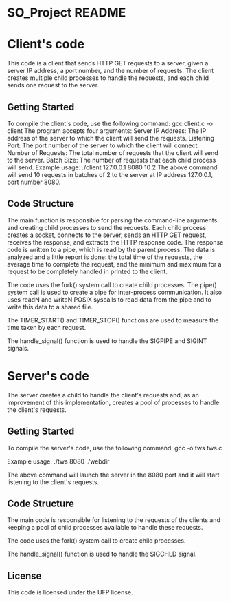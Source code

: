 # SO_Project README

# Client's code
This code is a client that sends HTTP GET requests to a server, given a server IP address, a port number, and the number of requests. The client creates multiple child processes to handle the requests, and each child sends one request to the server.

## Getting Started

To compile the client's code, use the following command: gcc client.c -o client
The program accepts four arguments:
Server IP Address: The IP address of the server to which the client will send the requests.
Listening Port: The port number of the server to which the client will connect.
Number of Requests: The total number of requests that the client will send to the server.
Batch Size: The number of requests that each child process will send.
Example usage:
./client 127.0.0.1 8080 10 2
The above command will send 10 requests in batches of 2 to the server at IP address 127.0.0.1, port number 8080.

## Code Structure

The main function is responsible for parsing the command-line arguments and creating child processes to send the requests. Each child process creates a socket, connects to the server, sends an HTTP GET request, receives the response, and extracts the HTTP response code. The response code is written to a pipe, which is read by the parent process. The data is analyzed and a little report is done: the total time of the requests, the average time to complete the request, and the minimum and maximum for a request to be completely handled in printed to the client.

The code uses the fork() system call to create child processes. The pipe() system call is used to create a pipe for inter-process communication. It also uses readN and writeN POSIX syscalls to read data from the pipe and to write this data to a shared file.

The TIMER_START() and TIMER_STOP() functions are used to measure the time taken by each request.

The handle_signal() function is used to handle the SIGPIPE and SIGINT signals.

# Server's code

The server creates a child to handle the client's requests and, as an improvement of this implementation, creates a pool of processes to handle the client's requests.

## Getting Started

To compile the server's code, use the following command: gcc -o tws tws.c

Example usage:
./tws 8080 ./webdir

The above command will launch the server in the 8080 port and it will start listening to the client's requests.

## Code Structure

The main code is responsible for listening to the requests of the clients and keeping a pool of child processes available to handle these requests.

The code uses the fork() system call to create child processes.

The handle_signal() function is used to handle the SIGCHLD signal.

## License

This code is licensed under the UFP license.


